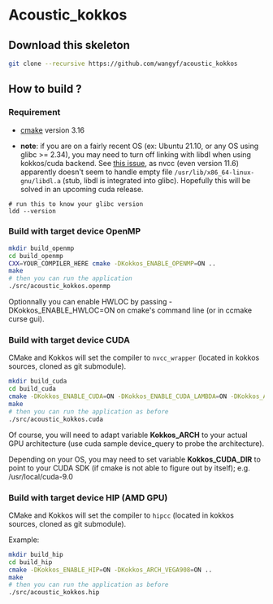 # Acoustic_kokkos

## Download this skeleton

```bash
git clone --recursive https://github.com/wangyf/acoustic_kokkos
```

## How to build ?

### Requirement

- [cmake](https://cmake.org/) version 3.16

- **note**: if you are on a fairly recent OS (ex: Ubuntu 21.10, or any OS using glibc >= 2.34), you may need to turn off linking with libdl when using kokkos/cuda backend. See [this issue](https://github.com/kokkos/kokkos/issues/4824), as nvcc (even version 11.6) apparently doesn't seem to handle empty file `/usr/lib/x86_64-linux-gnu/libdl.a` (stub, libdl is integrated into glibc). Hopefully this will be solved in an upcoming cuda release.

```shell
# run this to know your glibc version
ldd --version
```



### Build with target device OpenMP

```bash
mkdir build_openmp
cd build_openmp
CXX=YOUR_COMPILER_HERE cmake -DKokkos_ENABLE_OPENMP=ON ..
make
# then you can run the application
./src/acoustic_kokkos.openmp
```

Optionnally you can enable HWLOC by passing -DKokkos_ENABLE_HWLOC=ON on cmake's command line (or in ccmake curse gui).

### Build with target device CUDA

CMake and Kokkos will set the compiler to `nvcc_wrapper` (located in kokkos sources, cloned as git submodule).

```bash
mkdir build_cuda
cd build_cuda
cmake -DKokkos_ENABLE_CUDA=ON -DKokkos_ENABLE_CUDA_LAMBDA=ON -DKokkos_ARCH_MAXWELL50=ON ..
make
# then you can run the application as before
./src/acoustic_kokkos.cuda
```

Of course, you will need to adapt variable **Kokkos_ARCH** to your actual GPU architecture (use cuda sample device_query to probe the architecture).

Depending on your OS, you may need to set variable **Kokkos_CUDA_DIR** to point to your CUDA SDK (if cmake is not able to figure out by itself); e.g. /usr/local/cuda-9.0

### Build with target device HIP (AMD GPU)

CMake and Kokkos will set the compiler to `hipcc` (located in kokkos sources, cloned as git submodule).

Example:
```bash
mkdir build_hip
cd build_hip
cmake -DKokkos_ENABLE_HIP=ON -DKokkos_ARCH_VEGA908=ON ..
make
# then you can run the application as before
./src/acoustic_kokkos.hip
```

